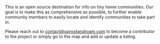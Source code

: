 This is an open source destination for info on tiny home communities. Our goal is to make this as comprehensive as possible, to further enable community members to easily locate and identify communities to take part in.

Please reach out to contact@uprootandroam.com to become a contributor to the project or simply go to the map and add or update a listing. 
